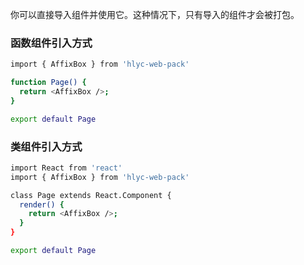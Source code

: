 你可以直接导入组件并使用它。这种情况下，只有导入的组件才会被打包。

### 函数组件引入方式

```bash
import { AffixBox } from 'hlyc-web-pack'

function Page() {
  return <AffixBox />;
}

export default Page
```

### 类组件引入方式

```bash
import React from 'react'
import { AffixBox } from 'hlyc-web-pack'

class Page extends React.Component {
  render() {
    return <AffixBox />;
  }
}

export default Page
```
